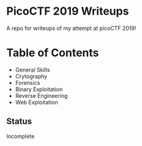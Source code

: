 # PicoCTF 2019 Writeups

A repo for writeups of my attempt at picoCTF 2019! 

# Table of Contents
- General Skills
- Crytography
- Forensics
- Binary Exploitation
- Reverse Engineering
- Web Exploitation

## Status
Incomplete
